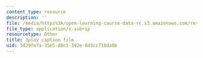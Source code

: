 ```yaml
---
content_type: resource
description: ''
file: /media/https%3A/open-learning-course-data-rc.s3.amazonaws.com/res-tll-004-stem-concept-videos-fall-2013/3d29fefa35e5d8c1392e8d3cc718da0b_Zg6wQdMFO2c.srt
file_type: application/x-subrip
resourcetype: Other
title: 3play caption file
uid: 3d29fefa-35e5-d8c1-392e-8d3cc718da0b
---
```

